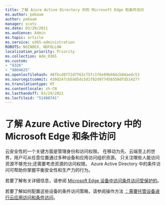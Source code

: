 ```yaml
---
title: 了解 Azure Active Directory 中的 Microsoft Edge 和条件访问
ms.author: pebaum
author: pebaum
manager: scotv
ms.date: 03/29/2021
ms.audience: Admin
ms.topic: article
ms.service: o365-administration
ROBOTS: NOINDEX, NOFOLLOW
localization_priority: Priority
ms.collection: Adm_O365
ms.custom:
- "8326"
- "9004625"
ms.openlocfilehash: 48fbcd8ff2d7f63cf5fc1f6e99b604cb84aedc53
ms.sourcegitcommit: 430d247cb5dd5dc5d1f82d977456558dfd514277
ms.translationtype: HT
ms.contentlocale: zh-CN
ms.lasthandoff: 03/29/2021
ms.locfileid: "51408741"
---
```

# <a name="learn-about-microsoft-edge-and-conditional-access-in-azure-active-directory"></a>了解 Azure Active Directory 中的 Microsoft Edge 和条件访问

云安全性的一个关键方面是管理身份和访问权限。 在移动为先、云端至上的世界，用户可从任意位置通过多种设备和应用访问组织资源。 只关注哪些人能访问资源不够充分;还需要考虑资源的访问权限。 Azure Active Directory 中的条件访问可帮助你掌握平衡安全性和生产力的行为。

若要了解有关详细信息，请参阅 [Microsoft Edge 设备中访问条件访问受保护的](https://go.microsoft.com/fwlink/?linkid=2152158)。

若要了解如何配置这些设备的条件访问策略，请参阅操作方法 [：需要托管设备进行云应用访问和条件访问](https://go.microsoft.com/fwlink/?linkid=2137682)。